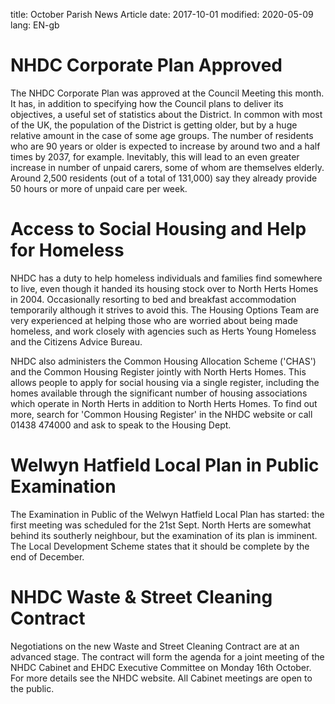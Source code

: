 title: October Parish News Article
date: 2017-10-01
modified: 2020-05-09
lang: EN-gb






# NHDC Corporate Plan Approved


The NHDC Corporate Plan was approved at the Council Meeting this month.
It has, in addition to specifying how the Council plans to deliver its
objectives, a useful set of statistics about the District. In common
with most of the UK, the population of the District is getting older,
but by a huge relative amount in the case of some age groups. The number
of residents who are 90 years or older is expected to increase by around
two and a half times by 2037, for example. Inevitably, this will lead to
an even greater increase in number of unpaid carers, some of whom are
themselves elderly. Around 2,500 residents (out of a total of 131,000)
say they already provide 50 hours or more of unpaid care per week.


# Access to Social Housing and Help for Homeless


NHDC has a duty to help homeless individuals and families find somewhere
to live, even though it handed its housing stock over to North Herts
Homes in 2004. Occasionally resorting to bed and breakfast accommodation
temporarily although it strives to avoid this. The Housing Options Team
are very experienced at helping those who are worried about being made
homeless, and work closely with agencies such as Herts Young Homeless
and the Citizens Advice Bureau.


NHDC also administers the Common Housing Allocation Scheme ('CHAS') and
the Common Housing Register jointly with North Herts Homes. This allows
people to apply for social housing via a single register, including the
homes available through the significant number of housing associations
which operate in North Herts in addition to North Herts Homes. To find
out more, search for 'Common Housing Register' in the NHDC website or
call 01438 474000 and ask to speak to the Housing Dept.


# Welwyn Hatfield Local Plan in Public Examination


The Examination in Public of the Welwyn Hatfield Local Plan has started:
the first meeting was scheduled for the 21st Sept. North Herts are
somewhat behind its southerly neighbour, but the examination of its plan
is imminent. The Local Development Scheme states that it should be
complete by the end of December.


# NHDC Waste & Street Cleaning Contract 


Negotiations on the new Waste and Street Cleaning Contract are at an
advanced stage. The contract will form the agenda for a joint meeting of
the NHDC Cabinet and EHDC Executive Committee on Monday 16th October.
For more details see the NHDC website. All Cabinet meetings are open to
the public.
